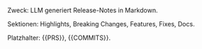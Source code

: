 Zweck: LLM generiert Release-Notes in Markdown.

Sektionen: Highlights, Breaking Changes, Features, Fixes, Docs.

Platzhalter: {{PRS}}, {{COMMITS}}.
